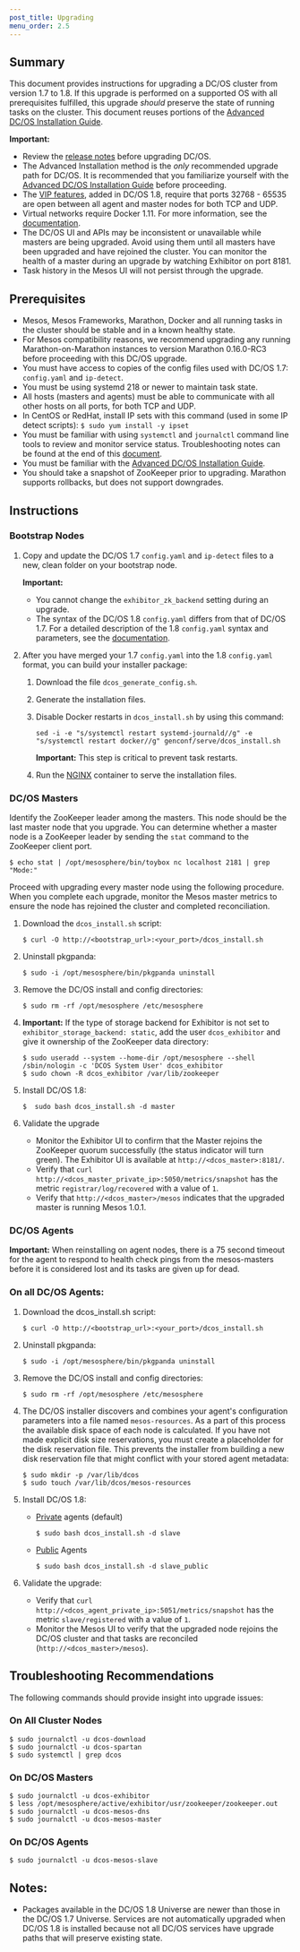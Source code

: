 ```yaml
---
post_title: Upgrading
menu_order: 2.5
---
```


## Summary

This document provides instructions for upgrading a DC/OS cluster from version 1.7 to 1.8. If this upgrade is performed on a supported OS with all prerequisites fulfilled, this upgrade _should_ preserve the state of running tasks on the cluster.  This document reuses portions of the [Advanced DC/OS Installation Guide][advanced-install].

**Important:**

- Review the [release notes](/1.8/administration/release-notes) before upgrading DC/OS.
- The Advanced Installation method is the _only_ recommended upgrade path for DC/OS. It is recommended that you familiarize yourself with the [Advanced DC/OS Installation Guide][advanced-install] before proceeding.
- The [VIP features](/docs/1.8/usage/service-discovery/load-balancing-vips/virtual-ip-addresses/), added in DC/OS 1.8, require that ports 32768 - 65535 are open between all agent and master nodes for both TCP and UDP.
- Virtual networks require Docker 1.11. For more information, see the [documentation](/docs/1.8/administration/virtual-networks/).
- The DC/OS UI and APIs may be inconsistent or unavailable while masters are being upgraded. Avoid using them until all masters have been upgraded and have rejoined the cluster. You can monitor the health of a master during an upgrade by watching Exhibitor on port 8181.
- Task history in the Mesos UI will not persist through the upgrade.

## Prerequisites

- Mesos, Mesos Frameworks, Marathon, Docker and all running tasks in the cluster should be stable and in a known healthy state.
- For Mesos compatibility reasons, we recommend upgrading any running Marathon-on-Marathon instances to version Marathon 0.16.0-RC3 before proceeding with this DC/OS upgrade.
- You must have access to copies of the config files used with DC/OS 1.7: `config.yaml` and `ip-detect`.
- You must be using systemd 218 or newer to maintain task state.
- All hosts (masters and agents) must be able to communicate with all other hosts on all ports, for both TCP and UDP.
- In CentOS or RedHat, install IP sets with this command (used in some IP detect scripts): `$ sudo yum install -y ipset`
- You must be familiar with using `systemctl` and `journalctl` command line tools to review and monitor service status. Troubleshooting notes can be found at the end of this [document](#troubleshooting).
- You must be familiar with the [Advanced DC/OS Installation Guide][advanced-install].
- You should take a snapshot of ZooKeeper prior to upgrading. Marathon supports rollbacks, but does not support downgrades.

## Instructions

### Bootstrap Nodes

1.  Copy and update the DC/OS 1.7 `config.yaml` and `ip-detect` files to a new, clean folder on your bootstrap node.

    **Important:**

    *  You cannot change the `exhibitor_zk_backend` setting during an upgrade.
    *  The syntax of the DC/OS 1.8 `config.yaml` differs from that of DC/OS 1.7. For a detailed description of the 1.8 `config.yaml` syntax and parameters, see the [documentation](/docs/1.8/administration/installing/custom/configuration-parameters/).

1.  After you have merged your 1.7 `config.yaml` into the 1.8 `config.yaml` format, you can build your installer package:

    1.  Download the file `dcos_generate_config.sh`.
    1.  Generate the installation files.
    1.  Disable Docker restarts in `dcos_install.sh` by using this command:

        ```
        sed -i -e "s/systemctl restart systemd-journald//g" -e "s/systemctl restart docker//g" genconf/serve/dcos_install.sh
        ```

        **Important:** This step is critical to prevent task restarts.

    1.  Run the [NGINX][advanced-install] container to serve the installation files.

### DC/OS Masters

Identify the ZooKeeper leader among the masters. This node should be the last master node that you upgrade. You can determine whether a master node is a ZooKeeper leader by sending the `stat` command to the ZooKeeper client port.

```
$ echo stat | /opt/mesosphere/bin/toybox nc localhost 2181 | grep "Mode:"
```

Proceed with upgrading every master node using the following procedure. When you complete each upgrade, monitor the Mesos master metrics to ensure the node has rejoined the cluster and completed reconciliation.

1.  Download the `dcos_install.sh` script:

    ```
    $ curl -O http://<bootstrap_url>:<your_port>/dcos_install.sh
    ```

1.  Uninstall pkgpanda:

    ```
    $ sudo -i /opt/mesosphere/bin/pkgpanda uninstall
    ```

1.  Remove the DC/OS install and config directories:

    ```
    $ sudo rm -rf /opt/mesosphere /etc/mesosphere
    ```

1. **Important:** If the type of storage backend for Exhibitor is not set to `exhibitor_storage_backend: static`, add the user `dcos_exhibitor` and give it ownership of the ZooKeeper data directory:

    ```
    $ sudo useradd --system --home-dir /opt/mesosphere --shell /sbin/nologin -c 'DCOS System User' dcos_exhibitor
    $ sudo chown -R dcos_exhibitor /var/lib/zookeeper
    ```

1. Install DC/OS 1.8:

    ```
    $  sudo bash dcos_install.sh -d master
    ```

1.  Validate the upgrade

    - Monitor the Exhibitor UI to confirm that the Master rejoins the ZooKeeper quorum successfully (the status indicator will turn green).  The Exhibitor UI is available at `http://<dcos_master>:8181/`.
    - Verify that `curl http://<dcos_master_private_ip>:5050/metrics/snapshot` has the metric `registrar/log/recovered` with a value of `1`.
    - Verify that `http://<dcos_master>/mesos` indicates that the upgraded master is running Mesos 1.0.1.

### DC/OS Agents

**Important:** When reinstalling on agent nodes, there is a 75 second timeout for the agent to respond to health check pings from the mesos-masters before it is considered lost and its tasks are given up for dead.

### On all DC/OS Agents:

1.  Download the dcos_install.sh script:

    ```
    $ curl -O http://<bootstrap_url>:<your_port>/dcos_install.sh
    ```

1.  Uninstall pkgpanda:

    ```
    $ sudo -i /opt/mesosphere/bin/pkgpanda uninstall
    ```

1.  Remove the DC/OS install and config directories:

    ```
    $ sudo rm -rf /opt/mesosphere /etc/mesosphere
    ```

1.  The DC/OS installer discovers and combines your agent's configuration parameters into a file named `mesos-resources`. As a part of this process the available disk space of each node is calculated. If you have not made explicit disk size reservations, you must create a placeholder for the disk reservation file. This prevents the installer from building a new disk reservation file that might conflict with your stored agent metadata:

    ```
    $ sudo mkdir -p /var/lib/dcos
    $ sudo touch /var/lib/dcos/mesos-resources
    ```

1.  Install DC/OS 1.8:

    -  [Private](/docs/1.8/overview/concepts/#private) agents (default)

       ```
       $ sudo bash dcos_install.sh -d slave
       ```

    -  [Public](/docs/1.8/overview/concepts/#public) Agents

       ```
       $ sudo bash dcos_install.sh -d slave_public
       ```

1.  Validate the upgrade:

    - Verify that `curl http://<dcos_agent_private_ip>:5051/metrics/snapshot` has the metric `slave/registered` with a value of `1`.
    - Monitor the Mesos UI to verify that the upgraded node rejoins the DC/OS cluster and that tasks are reconciled (`http://<dcos_master>/mesos`).

## <a name="troubleshooting"></a>Troubleshooting Recommendations

The following commands should provide insight into upgrade issues:

### On All Cluster Nodes

```
$ sudo journalctl -u dcos-download
$ sudo journalctl -u dcos-spartan
$ sudo systemctl | grep dcos
```

### On DC/OS Masters

```
$ sudo journalctl -u dcos-exhibitor
$ less /opt/mesosphere/active/exhibitor/usr/zookeeper/zookeeper.out
$ sudo journalctl -u dcos-mesos-dns
$ sudo journalctl -u dcos-mesos-master
```

### On DC/OS Agents

```
$ sudo journalctl -u dcos-mesos-slave
```

## Notes:

- Packages available in the DC/OS 1.8 Universe are newer than those in the DC/OS 1.7 Universe. Services are not automatically upgraded when  DC/OS 1.8 is installed because not all DC/OS services have upgrade paths that will preserve existing state.

[advanced-install]: /docs/1.8/administration/installing/custom/advanced/
